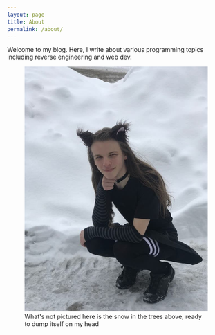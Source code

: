 ```yaml
---
layout: page
title: About
permalink: /about/
---
```


Welcome to my blog. Here, I write about various programming topics including reverse engineering and web dev.

<figure>
<img alt="Me, in front of a pile of snow" src="/images/snowy-max.jpg" class="img-v-size-limit">
<figcaption>What's not pictured here is the snow in the trees above, ready to dump itself on my head</figcaption>
</figure>



